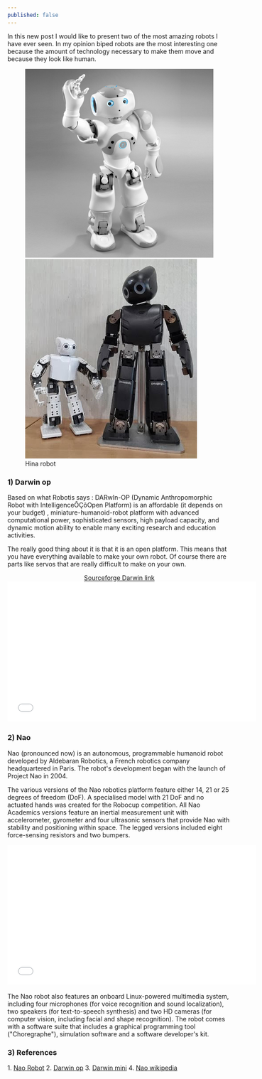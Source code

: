 ```yaml
---
published: false
---
```


In this new post I would like to present two of the most amazing robots I have ever seen. In my opinion biped robots are the most interesting one because the amount of technology necessary to make them move and because they look like human.
<figure class="half">
	<a href="/images/NAO-Robot.jpg"><img src="/images/NAO-Robot.jpg" alt=""></a>
	<a href="/images/Darwin-OP.jpg"><img src="/images/Darwin-OP.jpg" alt=""></a>
	<figcaption>Hina robot</figcaption>
</figure>
<!-- more -->
<h3>1) Darwin op</h3>
Based on what Robotis says : DARwIn-OP (Dynamic Anthropomorphic Robot with IntelligenceÔÇôOpen Platform) is an affordable (it depends on your budget) , miniature-humanoid-robot platform with advanced computational power, sophisticated sensors, high payload capacity, and dynamic motion ability to enable many exciting research and education activities.

The really good thing about it is that it is an open platform. This means that you have everything available to make your own robot. Of course there are parts like servos that are really difficult to make on your own.

<center><a href="http://sourceforge.net/projects/darwinop/" target="_blank">Sourceforge Darwin link</a></center><center><iframe src="//www.youtube.com/embed/1WEgNQjL66g" height="315" width="560" allowfullscreen="" frameborder="0"></iframe></center>
<h3>2) Nao</h3>
Nao (pronounced now) is an autonomous, programmable humanoid robot developed by Aldebaran Robotics, a French robotics company headquartered in Paris. The robot's development began with the launch of Project Nao in 2004.

The various versions of the Nao robotics platform feature either 14, 21 or 25 degrees of freedom (DoF). A specialised model with 21 DoF and no actuated hands was created for the Robocup competition. All Nao Academics versions feature an inertial measurement unit with accelerometer, gyrometer and four ultrasonic sensors that provide Nao with stability and positioning within space. The legged versions included eight force-sensing resistors and two bumpers.

<center><iframe src="//www.youtube.com/embed/aYPAy5kwGX0" height="315" width="560" allowfullscreen="" frameborder="0"></iframe></center>

The Nao robot also features an onboard Linux-powered multimedia system, including four microphones (for voice recognition and sound localization), two speakers (for text-to-speech synthesis) and two HD cameras (for computer vision, including facial and shape recognition). The robot comes with a software suite that includes a graphical programming tool ("Choregraphe"), simulation software and a software developer's kit.
<h3>3) References</h3>
1. <a href="http://www.aldebaran-robotics.com/en/" target="_blank">Nao Robot</a>
2. <a href="http://www.robotis.com/xe/darwin_en" target="_blank">Darwin op</a>
3. <a href="http://www.robotis.com/xe/ROBOTIS_DARWIN_MINI_ko" target="_blank">Darwin mini</a>
4. <a href="http://en.wikipedia.org/wiki/Nao_%28robot%29" target="_blank">Nao wikipedia</a>